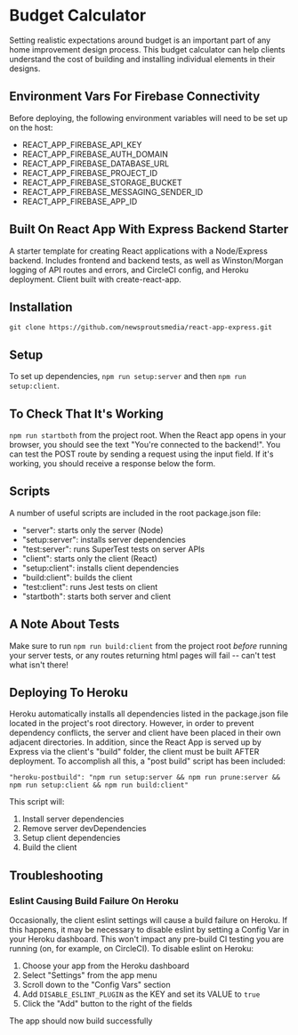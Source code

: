 # Budget Calculator
Setting realistic expectations around budget is an important part of any home improvement design process. This budget calculator can help clients understand the cost of building and installing individual elements in their designs.

## Environment Vars For Firebase Connectivity
Before deploying, the following environment variables will need to be set up on the host: 

- REACT_APP_FIREBASE_API_KEY 
- REACT_APP_FIREBASE_AUTH_DOMAIN 
- REACT_APP_FIREBASE_DATABASE_URL 
- REACT_APP_FIREBASE_PROJECT_ID 
- REACT_APP_FIREBASE_STORAGE_BUCKET 
- REACT_APP_FIREBASE_MESSAGING_SENDER_ID 
- REACT_APP_FIREBASE_APP_ID 

## Built On React App With Express Backend Starter
A starter template for creating React applications with a Node/Express backend. Includes frontend and backend tests, as well as Winston/Morgan logging of API routes and errors, and CircleCI config, and Heroku deployment. Client built with create-react-app.

## Installation
```
git clone https://github.com/newsproutsmedia/react-app-express.git
```
## Setup
To set up dependencies, ```npm run setup:server``` and then ```npm run setup:client```.

## To Check That It's Working
```npm run startboth``` from the project root. When the React app opens in your browser, you should see the text "You're connected to the backend!". You can test the POST route by sending a request using the input field. If it's working, you should receive a response below the form.
## Scripts
A number of useful scripts are included in the root package.json file:
- "server": starts only the server (Node)
- "setup:server": installs server dependencies
- "test:server": runs SuperTest tests on server APIs
- "client": starts only the client (React)
- "setup:client": installs client dependencies
- "build:client": builds the client
- "test:client": runs Jest tests on client
- "startboth": starts both server and client
## A Note About Tests
Make sure to run ```npm run build:client``` from the project root *before* running your server tests, or any routes returning html pages will fail -- can't test what isn't there!

## Deploying To Heroku
Heroku automatically installs all dependencies listed in the package.json file located in the project's root directory. However, in order to prevent dependency conflicts, the server and client have been placed in their own adjacent directories. In addition, since the React App is served up by Express via the client's "build" folder, the client must be built AFTER deployment. To accomplish all this, a "post build" script has been included:

```
"heroku-postbuild": "npm run setup:server && npm run prune:server && npm run setup:client && npm run build:client"
```

This script will:
1. Install server dependencies
2. Remove server devDependencies
3. Setup client dependencies
4. Build the client

## Troubleshooting
### Eslint Causing Build Failure On Heroku
Occasionally, the client eslint settings will cause a build failure on Heroku. If this happens, it may be necessary to disable eslint by setting a Config Var in your Heroku dashboard. This won't impact any pre-build CI testing you are running (on, for example, on CircleCI). To disable eslint on Heroku:
1. Choose your app from the Heroku dashboard
2. Select "Settings" from the app menu
3. Scroll down to the "Config Vars" section
4. Add ```DISABLE_ESLINT_PLUGIN``` as the KEY and set its VALUE to ```true```
5. Click the "Add" button to the right of the fields

The app should now build successfully
